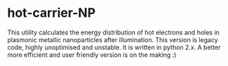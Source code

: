 # hot-carrier-NP
This utility calculates the energy distribution of hot electrons and holes in plasmonic metallic nanoparticles after illumination.
This version is legacy code, highly unoptimised and unstable.
It is written in python 2.x.
A better more efficient and user friendly version is on the making :)
